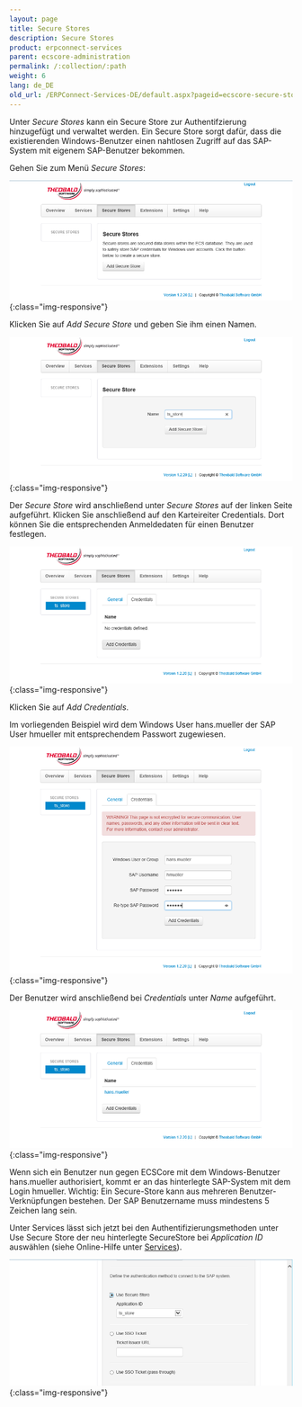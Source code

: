 ```yaml
---
layout: page
title: Secure Stores
description: Secure Stores
product: erpconnect-services
parent: ecscore-administration
permalink: /:collection/:path
weight: 6
lang: de_DE
old_url: /ERPConnect-Services-DE/default.aspx?pageid=ecscore-secure-store
---
```


Unter *Secure Stores* kann ein Secure Store zur Authentifzierung hinzugefügt und verwaltet werden. 
Ein Secure Store sorgt dafür, dass die existierenden Windows-Benutzer einen nahtlosen Zugriff auf das SAP-System mit eigenem SAP-Benutzer bekommen.


Gehen Sie zum Menü *Secure Stores*:

![ecscore-managementsite12](/img/content/ecscore-managementsite12.jpg.png){:class="img-responsive"}

Klicken Sie auf *Add Secure Store* und geben Sie ihm einen Namen.

![ecscore-managementsite15](/img/content/ecscore-managementsite15.jpg.png){:class="img-responsive"}

Der *Secure Store* wird anschließend unter *Secure Stores* auf der linken Seite aufgeführt. Klicken Sie anschließend auf den Karteireiter Credentials. Dort können Sie die entsprechenden Anmeldedaten für einen Benutzer festlegen.

![ecscore-managementsite13](/img/content/ecscore-managementsite13.jpg.png){:class="img-responsive"}

Klicken Sie auf *Add Credentials*.

Im vorliegenden Beispiel wird dem Windows User hans.mueller der SAP User hmueller mit entsprechendem Passwort zugewiesen.

![ecscore-managementsite14](/img/content/ecscore-managementsite14.jpg.png){:class="img-responsive"}

Der Benutzer wird anschließend bei *Credentials* unter *Name* aufgeführt. 

![ecscore-managementsite16](/img/content/ecscore-managementsite16.jpg.png){:class="img-responsive"}

Wenn sich ein Benutzer nun gegen ECSCore mit dem Windows-Benutzer hans.mueller authorisiert, kommt er an das hinterlegte SAP-System mit dem Login hmueller.
Wichtig: Ein Secure-Store kann aus mehreren Benutzer-Verknüpfungen bestehen. Der SAP Benutzername muss mindestens 5 Zeichen lang sein.


Unter Services lässt sich jetzt bei den Authentifizierungsmethoden unter Use Secure Store der neu hinterlegte SecureStore bei *Application ID* auswählen (siehe Online-Hilfe unter [Services](./ecscore-service-applikation)).

![ecscore-managementsite17](/img/content/ecscore-managementsite17.jpg.png){:class="img-responsive"}